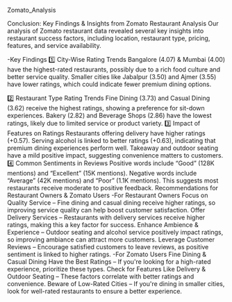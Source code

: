 Zomato_Analysis

Conclusion: Key Findings & Insights from Zomato Restaurant Analysis Our analysis of Zomato restaurant data revealed several key insights into restaurant success factors, including location, restaurant type, pricing, features, and service availability.


-Key Findings
1️⃣ City-Wise Rating Trends Bangalore (4.07) & Mumbai (4.00) have the highest-rated restaurants, possibly due to a rich food culture and better service quality. Smaller cities like Jabalpur (3.50) and Ajmer (3.55) have lower ratings, which could indicate fewer premium dining options.


2️⃣ Restaurant Type Rating Trends Fine Dining (3.73) and Casual Dining (3.62) receive the highest ratings, showing a preference for sit-down experiences. Bakery (2.82) and Beverage Shops (2.86) have the lowest ratings, likely due to limited service or product variety.
3️⃣ Impact of Features on Ratings Restaurants offering delivery have higher ratings (+0.57). Serving alcohol is linked to better ratings (+0.63), indicating that premium dining experiences perform well. Takeaway and outdoor seating have a mild positive impact, suggesting convenience matters to customers.
4️⃣ Common Sentiments in Reviews Positive words include “Good” (128K mentions) and “Excellent” (15K mentions). Negative words include “Average” (42K mentions) and “Poor” (1.1K mentions). This suggests most restaurants receive moderate to positive feedback.
Recommendations for Restaurant Owners & Zomato Users -For Restaurant Owners
Focus on Quality Service – Fine dining and casual dining receive higher ratings, so improving service quality can help boost customer satisfaction.
Offer Delivery Services – Restaurants with delivery services receive higher ratings, making this a key factor for success.
Enhance Ambience & Experience – Outdoor seating and alcohol service positively impact ratings, so improving ambiance can attract more customers.
Leverage Customer Reviews – Encourage satisfied customers to leave reviews, as positive sentiment is linked to higher ratings.
-For Zomato Users
Fine Dining & Casual Dining Have the Best Ratings – If you're looking for a high-rated experience, prioritize these types.
Check for Features Like Delivery & Outdoor Seating – These factors correlate with better ratings and convenience.
Beware of Low-Rated Cities – If you're dining in smaller cities, look for well-rated restaurants to ensure a better experience.
